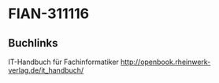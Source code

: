 # FIAN-311116

## Buchlinks
IT-Handbuch für Fachinformatiker
http://openbook.rheinwerk-verlag.de/it_handbuch/
